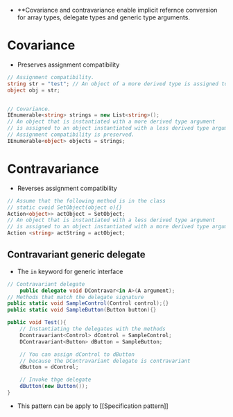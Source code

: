 - **Covariance and contravariance enable implicit refernce conversion for array types, delegate types and generic type arguments.
# Covariance
-  Preserves assignment compatibility
```c#
// Assignment compatibility. 
string str = "test"; // An object of a more derived type is assigned to an object of a less derived type. 
object obj = str;


// Covariance. 
IEnumerable<string> strings = new List<string>(); 
// An object that is instantiated with a more derived type argument 
// is assigned to an object instantiated with a less derived type argument. 
// Assignment compatibility is preserved. 
IEnumerable<object> objects = strings;
```
# Contravariance
- Reverses assignment compatibility
```c#
// Assume that the following method is in the class
// static cvoid SetObject(object o){}
Action<object>> actObject = SetObject;
// An object that is instantiated with a less derived type argument
// is assigned to an object instantiated with a more derived type argument.
Action <string> actString = actObject;
```
## Contravariant generic delegate
- The `in` keyword for generic interface
```c#
// Contravariant delegate
	public delegate void DContravar<in A>(A argument);
// Methods that match the delegate signature
public static void SampleControl(Control control);{}
public static void SampleButton(Button button){}

public void Test(){
	// Instantiating the delegates with the methods
	Dcontravariant<Control> dControl = SampleControl;
	DContravariant<Button> dButton = SampleButton;

	// You can assign dControl to dButton
	// because the DContravariant delegate is contravariant
	dButton = dControl;

	// Invoke thge delegate
	dButton(new Button());
}
```
- This pattern can be apply to [[Specification pattern]]